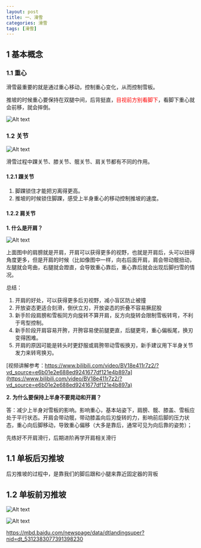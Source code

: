 ```yaml
---
layout: post
title: 一、滑雪
categories: 滑雪
tags: [滑雪]
---
```


## 1 基本概念

### 1.1 重心

滑雪最重要的就是通过重心移动，控制重心变化，从而控制雪板。

推坡的时候重心要保持在双腿中间，后背挺直，<font color='red'>目视前方别看脚下</font>，看脚下重心就会前移，就会摔倒。

![Alt text](/assets/rizhimanlu/20240113/image-3.png)

### 1.2 关节

![Alt text](/assets/rizhimanlu/20240113/image-2.png)

滑雪过程中踝关节、膝关节、髋关节、肩关节都有不同的作用。

#### 1.2.1 踝关节

1. 脚踝锁住才能把刃离得更高。
2. 推坡的时候锁住脚踝，感受上半身重心的移动控制推坡的速度。

#### 1.2.2 肩关节

**1. 什么是开肩？**

![Alt text](/assets/rizhimanlu/20240113/image-4.png)

上面图中的肩膀就是开肩，开肩可以获得更多的视野，也就是开肩后，头可以扭得角度更多，但是开肩的时候（比如像图中一样，向右后面开肩，肩会带动髋扭动，左腿就会弯曲，右腿就会蹬直，会导致重心靠后，重心靠后就会出现后脚扫雪的情况。

总结：
1. 开肩的好处，可以获得更多后刃视野，减小盲区防止被撞
2. 开放姿态更适合刻滑，倒伏立刃，开放姿态的折叠不容易撅屁股
3. 新手阶段肩膀和雪板同方向旋转不算开肩，反方向旋转会限制雪板转弯，不利于弯型控制。
4. 新手阶段开肩容易开胯，开胯容易使前腿更直，后腿更弯，重心偏板尾，换刃变得困难。
5. 开肩的原因可能是转头时更舒服或肩胯带动雪板换刃，新手建议用下半身关节发力来转弯换刃。

[视频讲解参考：https://www.bilibili.com/video/BV18e411r7z2/?vd_source=e6b01e2e688ed9241677df121e4b897a](https://www.bilibili.com/video/BV18e411r7z2/?vd_source=e6b01e2e688ed9241677df121e4b897a)

**2. 为什么要保持上半身不要晃动和开肩？**

答：减少上半身对雪板的影响。影响重心，基本站姿下，肩膀、髋、膝盖、雪板应处于平行状态。开肩会带动髋，带动膝盖向后刃旋转的力，影响前后脚的压力状态，重心向后脚移动，导致重心偏移（大多是靠后，通常可见为向后靠的姿势）；

先练好不开肩滑行，后期进阶再学开肩相关滑行


## 1.1 单板后刃推坡

后刃推坡的过程中，是靠我们的脚后跟和小腿来靠近固定器的背板 


## 1.2 单板前刃推坡

![Alt text](/assets/rizhimanlu/20240113/image.png)

![Alt text](/assets/rizhimanlu/20240113/image-1.png)

https://mbd.baidu.com/newspage/data/dtlandingsuper?nid=dt_5312383077391398230
